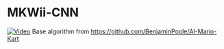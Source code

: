 # MKWii-CNN
[![Video](https://img.youtube.com/vi/YENdqOkPpu4/maxresdefault.jpg)](https://youtu.be/YENdqOkPpu4)
Base algorithm from https://github.com/BenjaminPoole/AI-Mario-Kart
